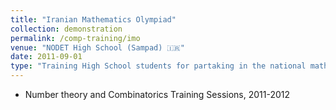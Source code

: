 ```yaml
---	
title: "Iranian Mathematics Olympiad"		
collection: demonstration			
permalink: /comp-training/imo
venue: "NODET High School (Sampad) 🇮🇷"
date: 2011-09-01
type: "Training High School students for partaking in the national mathematics olympiad"		
---	
```


    
    
* Number theory and Combinatorics Training Sessions, 2011-2012 	
   
